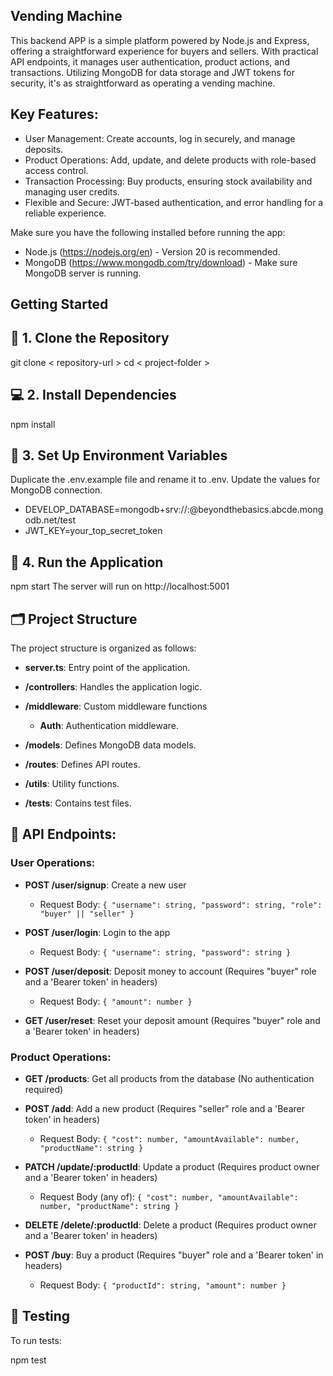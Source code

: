 
## Vending Machine
This backend APP is a simple platform powered by Node.js and Express, offering a straightforward experience for buyers and sellers. With practical API endpoints, it manages user authentication, product actions, and transactions. Utilizing MongoDB for data storage and JWT tokens for security, it's as straightforward as operating a vending machine.

## Key Features:
 - User Management: Create accounts, log in securely, and manage deposits.
 - Product Operations: Add, update, and delete products with role-based access control.
 - Transaction Processing: Buy products, ensuring stock availability and managing user credits.
 - Flexible and Secure: JWT-based authentication, and error handling for a reliable experience.

Make sure you have the following installed before running the app:
- Node.js (https://nodejs.org/en) - Version 20 is recommended.
- MongoDB (https://www.mongodb.com/try/download) - Make sure MongoDB server is running.

## Getting Started

## 🔗 1. Clone the Repository

git clone < repository-url >
cd < project-folder >

## 💻 2. Install Dependencies

npm install

## 🔑 3. Set Up Environment Variables
Duplicate the .env.example file and rename it to .env. Update the values for MongoDB connection.

 - DEVELOP_DATABASE=mongodb+srv://<username>:<password>@beyondthebasics.abcde.mongodb.net/test
 - JWT_KEY=your_top_secret_token


## 🚀 4. Run the Application

npm start
The server will run on http://localhost:5001

## 🗂 Project Structure

The project structure is organized as follows:

- **server.ts**: Entry point of the application.

- **/controllers**: Handles the application logic.

- **/middleware**: Custom middleware functions
  - **Auth**: Authentication middleware.

- **/models**: Defines MongoDB data models.

- **/routes**: Defines API routes.

- **/utils**: Utility functions.

- **/tests**: Contains test files.

## 🚦 API Endpoints:

### User Operations:

- **POST /user/signup**: Create a new user
  - Request Body: `{ "username": string, "password": string, "role": "buyer" || "seller" }`

- **POST /user/login**: Login to the app
  - Request Body: `{ "username": string, "password": string }`

- **POST /user/deposit**: Deposit money to account (Requires "buyer" role and a 'Bearer token' in headers)
  - Request Body: `{ "amount": number }`

- **GET /user/reset**: Reset your deposit amount (Requires "buyer" role and a 'Bearer token' in headers)

### Product Operations:

- **GET /products**: Get all products from the database (No authentication required)

- **POST /add**: Add a new product (Requires "seller" role and a 'Bearer token' in headers)
  - Request Body: `{ "cost": number, "amountAvailable": number, "productName": string }`

- **PATCH /update/:productId**: Update a product (Requires product owner and a 'Bearer token' in headers)
  - Request Body (any of): `{ "cost": number, "amountAvailable": number, "productName": string }`

- **DELETE /delete/:productId**: Delete a product (Requires product owner and a 'Bearer token' in headers)

- **POST /buy**: Buy a product (Requires "buyer" role and a 'Bearer token' in headers)
  - Request Body: `{ "productId": string, "amount": number }`


## 🧪 Testing
To run tests:

npm test
